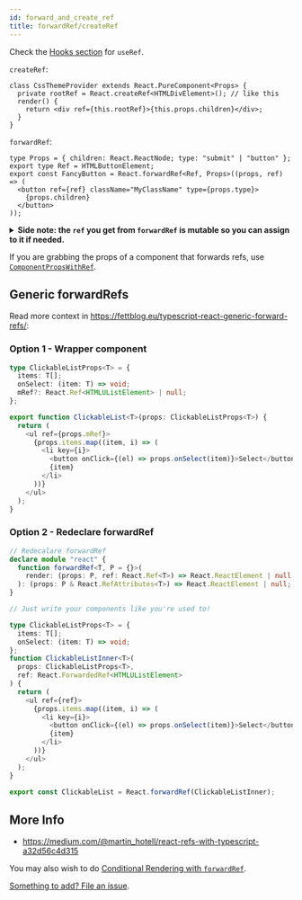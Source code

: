 ```yaml
---
id: forward_and_create_ref
title: forwardRef/createRef
---
```


Check the [Hooks section](https://github.com/typescript-cheatsheets/react-typescript-cheatsheet/blob/master/README.md#hooks) for `useRef`.

`createRef`:

```tsx
class CssThemeProvider extends React.PureComponent<Props> {
  private rootRef = React.createRef<HTMLDivElement>(); // like this
  render() {
    return <div ref={this.rootRef}>{this.props.children}</div>;
  }
}
```

`forwardRef`:

```tsx
type Props = { children: React.ReactNode; type: "submit" | "button" };
export type Ref = HTMLButtonElement;
export const FancyButton = React.forwardRef<Ref, Props>((props, ref) => (
  <button ref={ref} className="MyClassName" type={props.type}>
    {props.children}
  </button>
));
```

<details>
<summary><b>Side note: the <code>ref</code> you get from <code>forwardRef</code> is mutable so you can assign to it if needed.</b></summary>

This was done [on purpose](https://github.com/DefinitelyTyped/DefinitelyTyped/pull/43265/). You can make it immutable if you have to - assign `React.Ref` if you want to ensure nobody reassigns it:

```tsx
type Props = { children: React.ReactNode; type: "submit" | "button" };
export type Ref = HTMLButtonElement;
export const FancyButton = React.forwardRef(
  (
    props: Props,
    ref: React.Ref<Ref> // <-- here!
  ) => (
    <button ref={ref} className="MyClassName" type={props.type}>
      {props.children}
    </button>
  )
);
```

</details>

If you are grabbing the props of a component that forwards refs, use [`ComponentPropsWithRef`](https://github.com/DefinitelyTyped/DefinitelyTyped/blob/a05cc538a42243c632f054e42eab483ebf1560ab/types/react/index.d.ts#L770).

## Generic forwardRefs

Read more context in https://fettblog.eu/typescript-react-generic-forward-refs/:

### Option 1 - Wrapper component

```ts
type ClickableListProps<T> = {
  items: T[];
  onSelect: (item: T) => void;
  mRef?: React.Ref<HTMLUListElement> | null;
};

export function ClickableList<T>(props: ClickableListProps<T>) {
  return (
    <ul ref={props.mRef}>
      {props.items.map((item, i) => (
        <li key={i}>
          <button onClick={(el) => props.onSelect(item)}>Select</button>
          {item}
        </li>
      ))}
    </ul>
  );
}
```

### Option 2 - Redeclare forwardRef

```ts
// Redecalare forwardRef
declare module "react" {
  function forwardRef<T, P = {}>(
    render: (props: P, ref: React.Ref<T>) => React.ReactElement | null
  ): (props: P & React.RefAttributes<T>) => React.ReactElement | null;
}

// Just write your components like you're used to!

type ClickableListProps<T> = {
  items: T[];
  onSelect: (item: T) => void;
};
function ClickableListInner<T>(
  props: ClickableListProps<T>,
  ref: React.ForwardedRef<HTMLUListElement>
) {
  return (
    <ul ref={ref}>
      {props.items.map((item, i) => (
        <li key={i}>
          <button onClick={(el) => props.onSelect(item)}>Select</button>
          {item}
        </li>
      ))}
    </ul>
  );
}

export const ClickableList = React.forwardRef(ClickableListInner);
```

## More Info

- https://medium.com/@martin_hotell/react-refs-with-typescript-a32d56c4d315

You may also wish to do [Conditional Rendering with `forwardRef`](https://github.com/typescript-cheatsheets/react-typescript-cheatsheet/issues/167).

[Something to add? File an issue](https://github.com/typescript-cheatsheets/react-typescript-cheatsheet/issues/new).
